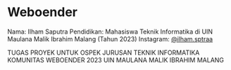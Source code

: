 # Weboender
 
Nama: Ilham Saputra
Pendidikan: Mahasiswa Teknik Informatika di UIN Maulana Malik Ibrahim Malang (Tahun 2023)
Instagram: [@ilham.sptraa](https://www.instagram.com/ilham.sptraa/)

TUGAS PROYEK UNTUK OSPEK JURUSAN TEKNIK INFORMATIKA KOMUNITAS WEBOENDER 2023 UIN MAULANA MALIK IBRAHIM MALANG
